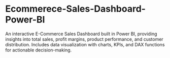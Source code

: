 # Ecommerece-Sales-Dashboard-Power-BI
An interactive E-Commerce Sales Dashboard built in Power BI, providing insights into total sales, profit margins, product performance, and customer distribution. Includes data visualization with charts, KPIs, and DAX functions for actionable decision-making.
